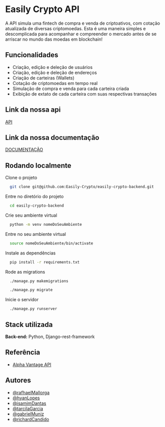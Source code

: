 # Easily Crypto API

A API simula uma fintech de compra e venda de criptoativos, com cotação atualizada de diversas criptomoedas. Esta é uma maneira simples e descomplicada para acompanhar e compreender o mercado antes de se arriscar no mundo das moedas em blockchain!

## Funcionalidades

- Criação, edição e deleção de usuários
- Criação, edição e deleção de endereços
- Criação de carteiras (Wallets)
- Cotação de criptomoedas em tempo real
- Simulação de compra e venda para cada carteira criada
- Exibição de extato de cada carteira com suas respectivas transações

## Link da nossa api

[API](https://easily-crypto-api.herokuapp.com/)

## Link da nossa documentação

[DOCUMENTAÇÃO](https://easily-crypto-api.herokuapp.com/api/documentation/)

## Rodando localmente

Clone o projeto

```bash
  git clone git@github.com:Easily-Crypto/easily-crypto-backend.git
```

Entre no diretório do projeto

```bash
  cd easily-crypto-backend
```

Crie seu ambiente virtual

```bash
  python -m venv nomeDoSeuAmbiente
```

Entre no seu ambiente virtual

```bash
  source nomeDoSeuAmbiente/bin/activate
```

Instale as dependências

```bash
  pip install -r requirements.txt
```

Rode as migrations

```bash
  ./manage.py makemigrations
```

```bash
  ./manage.py migrate
```

Inicie o servidor

```bash
  ./manage.py runserver
```

## Stack utilizada

**Back-end:** Python, Django-rest-framework

## Referência

- [Alpha Vantage API](https://www.alphavantage.co/documentation/)

## Autores

- [@rafhaelMallorga](https://github.com/rafhaelmallorga)
- [@hyanLopes](https://github.com/hyanlopes)
- [@isamimDantas](https://github.com/iasmimd)
- [@tarcilaGarcia](https://github.com/tarcilasg)
- [@gabrielMuniz](https://github.com/dejazz)
- [@richardCandido](https://github.com/rich-dacan)
